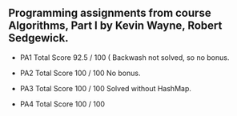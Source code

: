 ## Programming assignments from course Algorithms, Part I by Kevin Wayne, Robert Sedgewick.

- PA1 
Total Score	92.5 / 100 (
Backwash not solved, so no bonus.

- PA2
Total Score	100 / 100 
No bonus.

- PA3
Total Score	100 / 100
Solved without HashMap.

- PA4
Total Score	100 / 100
